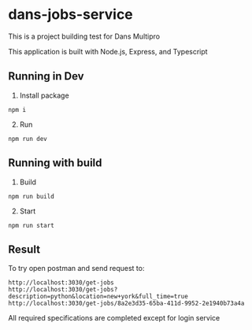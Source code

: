 # dans-jobs-service

This is a project building test for Dans Multipro

This application is built with Node.js, Express, and Typescript

## Running in Dev

1. Install package
```
npm i
```

2. Run 
```
npm run dev
```

## Running with build
1. Build 
```
npm run build
```

2. Start
```
npm run start
```

## Result
To try open postman and send request to:

```
http://localhost:3030/get-jobs
http://localhost:3030/get-jobs?description=python&location=new+york&full_time=true
http://localhost:3030/get-jobs/8a2e3d35-65ba-411d-9952-2e1940b73a4a
```

All required specifications are completed except for login service

